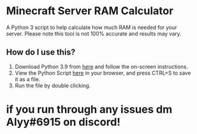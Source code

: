 # Minecraft Server RAM Calculator
A Python 3 script to help calculate how much RAM is needed for your server.
Please note this tool is not 100% accurate and results may vary.

## How do I use this?
1) Download Python 3.9 from [here](https://www.python.org/downloads/) and follow the on-screen instructions.
2) View the Python Script [here](https://raw.githubusercontent.com/alyamr2006/ram-calculator/main/main.py) in your browser, and press CTRL+S to save it as a file.
3) Run the file by double clicking.

# if you run through any issues dm Alyy#6915 on discord!
